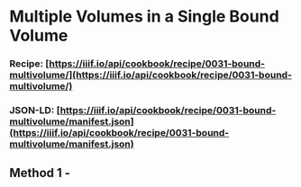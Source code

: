 # Multiple Volumes in a Single Bound Volume
### Recipe: [https://iiif.io/api/cookbook/recipe/0031-bound-multivolume/](https://iiif.io/api/cookbook/recipe/0031-bound-multivolume/)
### JSON-LD: [https://iiif.io/api/cookbook/recipe/0031-bound-multivolume/manifest.json](https://iiif.io/api/cookbook/recipe/0031-bound-multivolume/manifest.json)

## Method 1 - 
